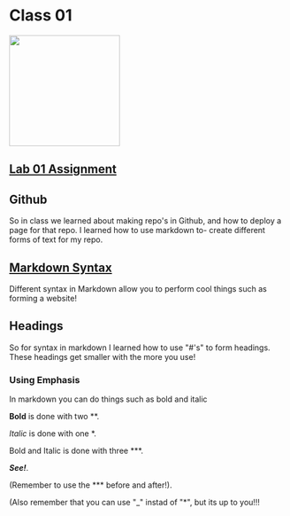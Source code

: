 # Class 01

<img src="https://static.wixstatic.com/media/13ef5b_d40631ac9d134e878f779f5e068e718f~mv2.png" width="200" height="200">


 
## [Lab 01 Assignment](/Reading-Notes/Class01/Lab01)

## Github

So in class we learned about making repo's in Github, and how to deploy a page for that repo. I learned how to use markdown to-
create different forms of text for my repo.

## [Markdown Syntax](https://www.markdownguide.org/basic-syntax/#overview/)

Different syntax in Markdown allow you to perform cool things such as forming a website!

## Headings

So for syntax in markdown I learned how to use "#'s" to form headings.
These headings get smaller with the more you use!

### Using Emphasis

In markdown you can do things such as bold and italic

**Bold** is done with two **.

*Italic* is done with one *.

Bold and Italic is done with three ***.

***See!***.

(Remember to use the *** before and after!).

(Also remember that you can use "_" instad of "*", but its up to you!!!
